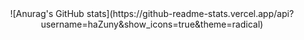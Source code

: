 <center> ![Anurag's GitHub stats](https://github-readme-stats.vercel.app/api?username=haZuny&show_icons=true&theme=radical) </center>
